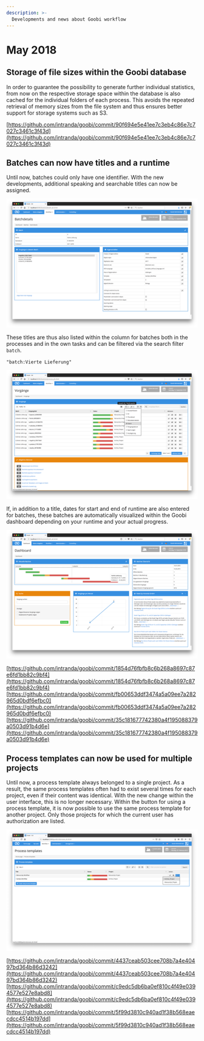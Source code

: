 ```yaml
---
description: >-
  Developments and news about Goobi workflow
---
```


# May 2018

## Storage of file sizes within the Goobi database

In order to guarantee the possibility to generate further individual statistics, from now on the respective storage space within the database is also cached for the individual folders of each process. This avoids the repeated retrieval of memory sizes from the file system and thus ensures better support for storage systems such as S3.

[https://github.com/intranda/goobi/commit/90f694e5e41ee7c3eb4c86e7c7027c3461c3f43d](https://github.com/intranda/goobi/commit/90f694e5e41ee7c3eb4c86e7c7027c3461c3f43d)

## Batches can now have titles and a runtime

Until now, batches could only have one identifier. With the new developments, additional speaking and searchable titles can now be assigned.

![Batches with additional properties](1805_batch_02.png)

These titles are thus also listed within the column for batches both in the processes and in the own tasks and can be filtered via the search filter `batch`.

```text
"batch:Vierte Lieferung"
```

![Display of batch titles within the operation list](1805_batch_01.png)

If, in addition to a title, dates for start and end of runtime are also entered for batches, these batches are automatically visualized within the Goobi dashboard depending on your runtime and your actual progress.

![Display of batches in dashboard](1805_batch_03.png)

[https://github.com/intranda/goobi/commit/1854d76fbfb8c6b268a8697c87e6fd1bb82c9bf4](https://github.com/intranda/goobi/commit/1854d76fbfb8c6b268a8697c87e6fd1bb82c9bf4) [https://github.com/intranda/goobi/commit/fb00653ddf3474a5a09ee7a282965d0bdf6efbc0](https://github.com/intranda/goobi/commit/fb00653ddf3474a5a09ee7a282965d0bdf6efbc0) [https://github.com/intranda/goobi/commit/35c181677742380a4f195088379a0503d91b4d6e](https://github.com/intranda/goobi/commit/35c181677742380a4f195088379a0503d91b4d6e)

## Process templates can now be used for multiple projects

Until now, a process template always belonged to a single project. As a result, the same process templates often had to exist several times for each project, even if their content was identical. With the new change within the user interface, this is no longer necessary. Within the button for using a process template, it is now possible to use the same process template for another project. Only those projects for which the current user has authorization are listed.

![Using a Process template for other projects](1805_workflow_project_en.png)

[https://github.com/intranda/goobi/commit/4437ceab503cee708b7a4e40497bd364b86d3242](https://github.com/intranda/goobi/commit/4437ceab503cee708b7a4e40497bd364b86d3242) [https://github.com/intranda/goobi/commit/c9edc5db6ba0ef810c4f49e0394577e527e8abd8](https://github.com/intranda/goobi/commit/c9edc5db6ba0ef810c4f49e0394577e527e8abd8) [https://github.com/intranda/goobi/commit/5f99d3810c940ad1f38b568eaecdcc4514b197dd](https://github.com/intranda/goobi/commit/5f99d3810c940ad1f38b568eaecdcc4514b197dd)